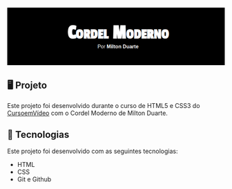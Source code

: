 <p>
    <img src="imagens/preview.png" alt="Prévia do Site"/>
</p>

## 🖥️ Projeto
Este projeto foi desenvolvido durante o curso de HTML5 e CSS3 do [CursoemVídeo](https://www.cursoemvideo.com/) com o Cordel Moderno de Milton Duarte.

## 🚀 Tecnologias
Este projeto foi desenvolvido com as seguintes tecnologias:

- HTML
- CSS
- Git e Github